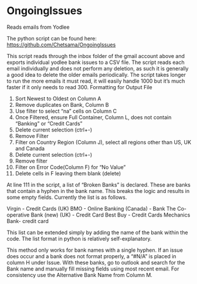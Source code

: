 # OngoingIssues
Reads emails from Yodlee

The python script can be found here: https://github.com/Chetsama/OngoingIssues

This script reads through the inbox folder of the gmail account above and exports individual yodlee bank issues to a CSV file. The script reads each email individually and does not perform any deletion, as such it is generally a good idea to delete the older emails periodically. The script takes longer to run the more emails it must read, it will easily handle 1000 but it’s much faster if it only needs to read 300.
Formatting for Output File
1.	Sort Newest to Oldest on Column A
2.	Remove duplicates on Bank, Column B
3.	Use filter to select “na” cells on Column C
4.	Once Filtered, ensure Full Container, Column L, does not contain “Banking” or “Credit Cards”
5.	Delete current selection (ctrl+-)
6.	Remove Filter
7.	Filter on Country Region (Column J), select all regions other than US, UK and Canada
8.	Delete current selection (ctrl+-)
9.	Remove filter
10.	Filter on Error Code(Column F) for “No Value”
11.	Delete cells in F leaving them blank (delete)

At line 111 in the script, a list of “Broken Banks” is declared. These are banks that contain a hyphen in the bank name. This breaks the logic and results in some empty fields. Currently the list is as follows.

Virgin - Credit Cards (UK)
BMO - Online Banking (Canada) - Bank
The Co-operative Bank (new) (UK) - Credit Card
Best Buy - Credit Cards
Mechanics Bank- credit card

This list can be extended simply by adding the name of the bank within the code. The list format in python is relatively self-explanatory.
	 
This method only works for bank names with a single hyphen. If an issue does occur and a bank does not format properly, a “#N/A” is placed in column H under Issue. With these banks, go to outlook and search for the Bank name and manually fill missing fields using most recent email. For consistency use the Alternative Bank Name from Column M.
 

